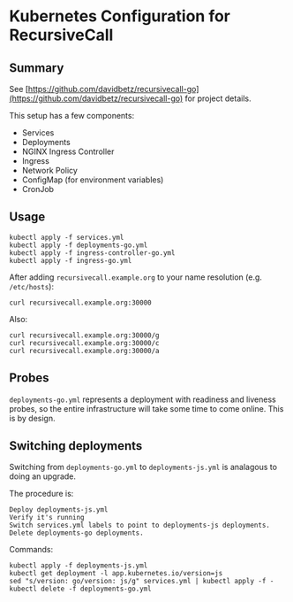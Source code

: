 # Kubernetes Configuration for RecursiveCall

## Summary

See [https://github.com/davidbetz/recursivecall-go](https://github.com/davidbetz/recursivecall-go) for project details.

This setup has a few components:

* Services
* Deployments
* NGINX Ingress Controller
* Ingress
* Network Policy
* ConfigMap (for environment variables)
* CronJob

## Usage

    kubectl apply -f services.yml
    kubectl apply -f deployments-go.yml
    kubectl apply -f ingress-controller-go.yml
    kubectl apply -f ingress-go.yml

After adding `recursivecall.example.org` to your name resolution (e.g. `/etc/hosts`):

    curl recursivecall.example.org:30000

Also:

    curl recursivecall.example.org:30000/g
    curl recursivecall.example.org:30000/c
    curl recursivecall.example.org:30000/a

## Probes

`deployments-go.yml` represents a deployment with readiness and liveness probes, so the entire infrastructure will take some time to come online. This is by design.

## Switching deployments

Switching from `deployments-go.yml` to `deployments-js.yml` is analagous to doing an upgrade.

The procedure is:

    Deploy deployments-js.yml
    Verify it's running
    Switch services.yml labels to point to deployments-js deployments.
    Delete deployments-go deployments.

Commands:

    kubectl apply -f deployments-js.yml
    kubectl get deployment -l app.kubernetes.io/version=js
    sed "s/version: go/version: js/g" services.yml | kubectl apply -f -
    kubectl delete -f deployments-go.yml
